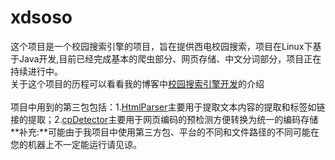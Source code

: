 # xdsoso
这个项目是一个校园搜索引擎的项目，旨在提供西电校园搜索，项目在Linux下基于Java开发,目前已经完成基本的爬虫部分、网页存储、中文分词部分，项目正在持续进行中。
<br/>关于这个项目的历程可以看看我的博客中[校园搜索引擎开发](http://blog.csdn.net/doubleselect/article/category/2929723 "校园搜索引擎开发")的介绍
<br/>
<br/>项目中用到的第三包包括：1.[HtmlParser](http://htmlparser.sourceforge.net/)主要用于提取文本内容的提取和标签如链接的提取；2.[cpDetector](http://cpdetector.sourceforge.net/)主要用于网页编码的预检测方便转换为统一的编码存储
<br/>**补充:**可能由于我项目中使用第三方包、平台的不同和文件路径的不同可能在您的机器上不一定能运行请见谅。